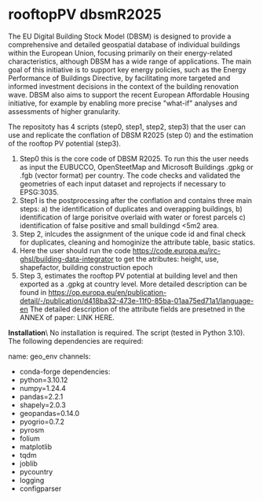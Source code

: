 # rooftopPV dbsmR2025
The EU Digital Building Stock Model (DBSM) is designed to provide a comprehensive and detailed geospatial database of individual buildings within the European Union, focusing primarily on their energy-related characteristics, although DBSM has a wide range of applications. The main goal of this initiative is to support key energy policies, such as the Energy Performance of Buildings Directive, by facilitating more targeted and informed investment decisions in the context of the building renovation wave. DBSM also aims to support the recent European Affordable Housing initiative, for example by enabling more precise "what-if" analyses and assessments of higher granularity. 


The repositoty has 4 scripts (step0, step1, step2, step3) that the user can use and replicate the conflation of DBSM R2025 (step 0) and the estimation of the rooftop PV potential (step3). 
1)  Step0 this is the core code of DBSM R2025. To run this the user needs as input the EUBUCCO, OpenSteetMap and Microsoft Buildings .gpkg or .fgb (vector format) per country. The code checks and validated the
   geometries of each input dataset and reprojects if necessary to EPSG:3035.
3) Step1 is the postprocessing after the conflation and contains three main steps: 
  a) the identification of duplicates and overapping buildings,
  b) identification of large porisitve overlaid with water or forest parcels
  c) identification of false positive and small buildingd <5m2 area.
4) Step 2, inlcudes the assignment of the unique code id and final check for duplicates, cleaning and homoginize the attribute table, basic statics.
5) Here the user should run the code https://code.europa.eu/jrc-ghsl/building-data-integrator to get the atributes: height, use, shapefactor, building construction epoch
6) Step 3, estimates the rooftop PV potential at building level and then exported as a .gpkg at country level.
More detailed description can be found in https://op.europa.eu/en/publication-detail/-/publication/d418ba32-473e-11f0-85ba-01aa75ed71a1/language-en
The detailed description of the attribute fields are presetned in the ANNEX of paper: LINK HERE.


**Installation**\\
   No installation is required. The script (tested in Python 3.10). The following dependencies are required:

name: geo_env
channels:
  - conda-forge
dependencies:
  - python=3.10.12
  - numpy=1.24.4
  - pandas=2.2.1
  - shapely=2.0.3
  - geopandas=0.14.0
  - pyogrio=0.7.2
  - pyrosm
  - folium
  - matplotlib
  - tqdm
  - joblib
  - pycountry
  - logging
  - configparser
